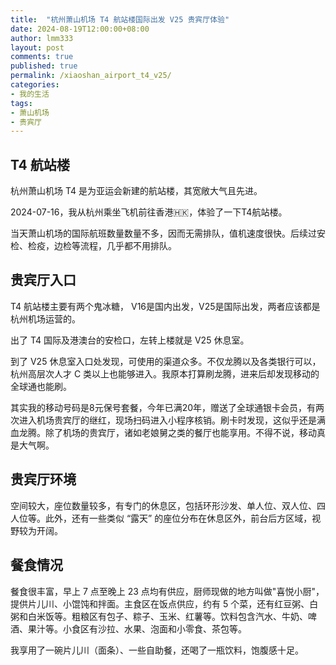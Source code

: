 ```yaml
---
title:  "杭州萧山机场 T4 航站楼国际出发 V25 贵宾厅体验"
date: 2024-08-19T12:00:00+08:00
author: lmm333
layout: post
comments: true
published: true
permalink: /xiaoshan_airport_t4_v25/
categories:
- 我的生活
tags:
- 萧山机场
- 贵宾厅
---
```


## T4 航站楼
杭州萧山机场 T4 是为亚运会新建的航站楼，其宽敞大气且先进。

2024-07-16，我从杭州乘坐飞机前往香港🇭🇰，体验了一下T4航站楼。
<!--more-->
当天萧山机场的国际航班数量数量不多，因而无需排队，值机速度很快。后续过安检、检疫，边检等流程，几乎都不用排队。

## 贵宾厅入口

T4 航站楼主要有两个鬼冰糖， V16是国内出发，V25是国际出发，两者应该都是杭州机场运营的。

出了 T4 国际及港澳台的安检口，左转上楼就是 V25 休息室。

到了 V25 休息室入口处发现，可使用的渠道众多。不仅龙腾以及各类银行可以，杭州高层次人才 C 类以上也能够进入。我原本打算刷龙腾，进来后却发现移动的全球通也能刷。

其实我的移动号码是8元保号套餐，今年已满20年，赠送了全球通银卡会员，有两次进入机场贵宾厅的继红，现场扫码进入小程序核销。刷卡时发现，这似乎还是满血龙腾。除了机场的贵宾厅，诸如老娘舅之类的餐厅也能享用。不得不说，移动真是大气啊。

## 贵宾厅环境
空间较大，座位数量较多，有专门的休息区，包括环形沙发、单人位、双人位、四人位等。此外，还有一些类似 “露天” 的座位分布在休息区外，前台后方区域，视野较为开阔。

## 餐食情况
餐食很丰富，早上 7 点至晚上 23 点均有供应，厨师现做的地方叫做"喜悦小厨"，提供片儿川、小馄饨和拌面。主食区在饭点供应，约有 5 个菜，还有红豆粥、白粥和白米饭等。粗粮区有包子、粽子、玉米、红薯等。饮料包含汽水、牛奶、啤酒、果汁等。小食区有沙拉、水果、泡面和小零食、茶包等。

我享用了一碗片儿川（面条）、一些自助餐，还喝了一瓶饮料，饱腹感十足。
